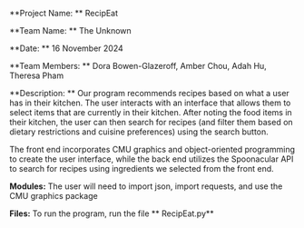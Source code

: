 **Project Name: **
RecipEat

**Team Name: **
The Unknown

**Date: **
16 November 2024

**Team Members: **
Dora Bowen-Glazeroff, Amber Chou, Adah Hu, Theresa Pham

**Description: **
Our program recommends recipes based on what a user has in their kitchen. The user interacts with an interface that allows them to select items that are currently in their kitchen. After noting the food items in their kitchen, the user can then search for recipes (and filter them based on dietary restrictions and cuisine preferences) using the search button. 

The front end incorporates CMU graphics and object-oriented programming to create the user interface, while the back end utilizes the Spoonacular API to search for recipes using ingredients we selected from the front end.

**Modules:**
The user will need to import json, import requests, and use the CMU graphics package

**Files:**
To run the program, run the file ** RecipEat.py**

